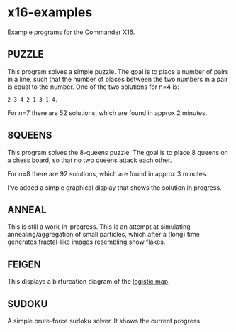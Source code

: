 # x16-examples
Example programs for the Commander X16.

## PUZZLE
This program solves a simple puzzle.  The goal is to place a number of pairs in
a line, such that the number of places between the two numbers in a pair is
equal to the number.  One of the two solutions for n=4 is:

```
2 3 4 2 1 3 1 4.
```

For n=7 there are 52 solutions, which are found in approx 2 minutes.

## 8QUEENS
This program solves the 8-queens puzzle. The goal is to place 8 queens on a
chess board, so that no two queens attack each other.

For n=8 there are 92 solutions, which are found in approx 3 minutes.

I've added a simple graphical display that shows the solution in progress.

## ANNEAL
This is still a work-in-progress. This is an attempt at simulating
annealing/aggregation of small particles, which after a (long) time generates
fractal-like images resembling snow flakes.

## FEIGEN
This displays a birfurcation diagram of the
[logistic map](https://en.wikipedia.org/wiki/Logistic_map).

## SUDOKU
A simple brute-force sudoku solver. It shows the current progress.
